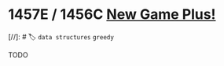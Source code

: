 # **1457E / 1456C** [New Game Plus!](https://codeforces.com/contest/1457/problem/E)

[//]: # 🏷 `data structures` `greedy`

TODO
